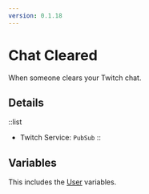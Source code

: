 ```yaml
---
version: 0.1.18
---
```


# Chat Cleared
When someone clears your Twitch chat.

## Details
::list
- Twitch Service: `PubSub`
::

## Variables
This includes the [User](/Variables/User-Variables) variables.